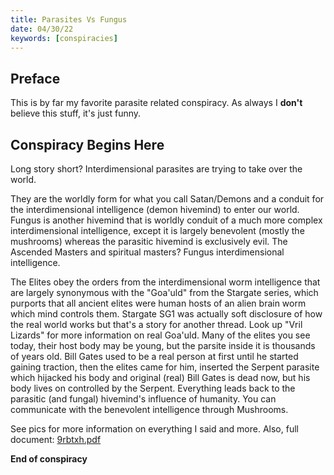 ```yaml
---
title: Parasites Vs Fungus
date: 04/30/22
keywords: [conspiracies]
---
```

## Preface
This is by far my favorite parasite related conspiracy.  As always I **don't** believe this stuff, it's just funny.

## Conspiracy Begins Here

Long story short? Interdimensional parasites are trying to take over the world.

They are the worldly form for what you call Satan/Demons and a conduit for the interdimensional intelligence (demon hivemind) to enter our world. Fungus is another hivemind that is worldly conduit of a much more complex interdimensional intelligence, except it is largely benevolent (mostly the mushrooms) whereas the parasitic hivemind is exclusively evil.  The Ascended Masters and spiritual masters? Fungus interdimensional intelligence.

The Elites obey the orders from the interdimensional worm intelligence that are largely synonymous with the "Goa'uld" from the Stargate series, which purports that all ancient elites were human hosts of an alien brain worm which mind controls them. Stargate SG1 was actually soft disclosure of how the real world works but that's a story for another thread. Look up "Vril Lizards" for more information on real Goa'uld. Many of the elites you see today, their host body may be young, but the parsite inside it is thousands of years old. Bill Gates used to be a real person at first until he started gaining traction, then the elites came for him, inserted the Serpent parasite which hijacked his body and original (real) Bill Gates is dead now, but his body lives on controlled by the Serpent. Everything leads back to the parasitic (and fungal) hivemind's influence of humanity. You can communicate with the benevolent intelligence through Mushrooms.

See pics for more information on everything I said and more. Also, full document:
[9rbtxh.pdf](/9rbtxh.pdf)

**End of conspiracy**
